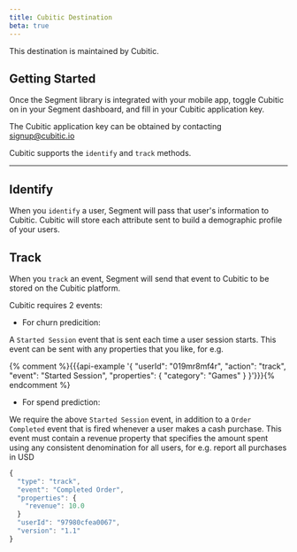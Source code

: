 ```yaml
---
title: Cubitic Destination
beta: true
---
```


This destination is maintained by Cubitic.

## Getting Started

Once the Segment library is integrated with your mobile app, toggle Cubitic on in your Segment dashboard, and fill in your Cubitic application key.

The Cubitic application key can be obtained by contacting signup@cubitic.io

Cubitic supports the `identify` and `track` methods.

- - -

## Identify

When you `identify` a user, Segment will pass that user's information to Cubitic.
Cubitic will store each attribute sent to build a demographic profile of your users.


## Track

When you `track` an event, Segment will send that event to Cubitic to be stored on the Cubitic platform.

Cubitic requires 2 events:

* For churn predicition:

A `Started Session` event that is sent each time a user session starts. This event can be sent with any properties that you like, for e.g.

{% comment %}{{{api-example '{
  "userId": "019mr8mf4r",
  "action": "track",
  "event": "Started Session",
  "properties": {
    "category": "Games"
  }
}'}}}{% endcomment %}

* For spend prediction:

We require the above `Started Session` event, in addition to a `Order Completed` event that is fired whenever a user makes a cash purchase.
This event must contain a revenue property that specifies the amount spent using any consistent denomination for all users, for e.g. report all purchases in USD

```js
{
  "type": "track",
  "event": "Completed Order",
  "properties": {
    "revenue": 10.0
  }
  "userId": "97980cfea0067",
  "version": "1.1"
}
```
